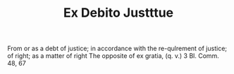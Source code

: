 ---
title: Ex Debito Justttue
letter: E
permalink: "/definitions/bld-ex-debito-justttue.html"
body: From or as a debt of justice; in accordance with the re-qulrement of justice;
  of right; as a matter of right The opposite of ex gratia, (q. v.) 3 Bl. Comm. 48,
  67
published_at: '2018-07-07'
source: Black's Law Dictionary 2nd Ed (1910)
layout: post
---